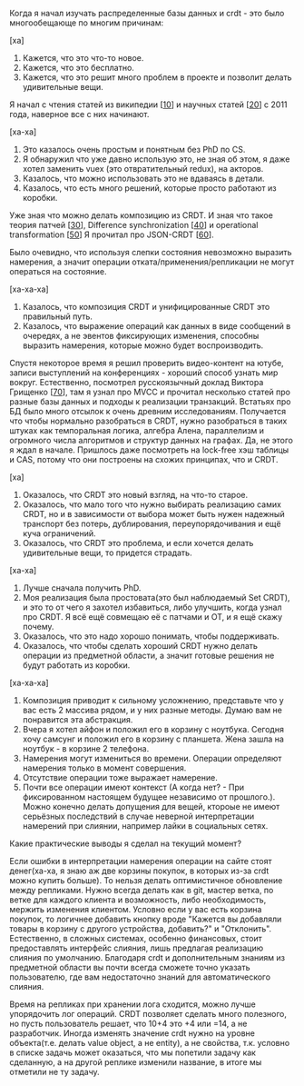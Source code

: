 Когда я начал изучать распределенные базы данных и crdt - это было многообещающе по многим причинам:

[ха]
1. Кажется, что это что-то новое.
2. Кажется, что это бесплатно.
3. Кажется, что это решит много проблем в проекте и позволит делать удивительные вещи.

Я начал с чтения статей из википедии [[10](https://en.wikipedia.org/wiki/Conflict-free_replicated_data_type)] и научных статей [[20](https://hal.inria.fr/hal-00932836/file/CRDTs_SSS-2011.pdf)] с 2011 года, наверное все с них начинают.

[ха-ха]
1. Это казалось очень простым и понятным без PhD по CS.
2. Я обнаружил что уже давно использую это, не зная об этом, я даже хотел заменить vuex (это отвратительный redux), на акторов.
3. Казалось, что можно использовать это не вдаваясь в детали.
4. Казалось, что есть много решений, которые просто работают из коробки.

Уже зная что можно делать композицию из CRDT. И зная что такое теория патчей [[30](https://www.researchgate.net/publication/258521116_A_Categorical_Theory_of_Patches)], Difference synchronization [[40](https://static.googleusercontent.com/media/research.google.com/ru//pubs/archive/35605.pdf)] и operational transformation [[50](https://www.researchgate.net/publication/301282694_Operational_Transformation_In_Co-Operative_Editing)]
Я прочитал про JSON-CRDT [[60](https://www.cl.cam.ac.uk/~arb33/papers/KleppmannBeresford-CRDT-JSON-TPDS2017.pdf)].

Было очевидно, что используя слепки состояния невозможно выразить намерения, а значит операции отката/применения/репликации не могут операться на состояние.

[ха-ха-ха]
1. Казалось, что композиция CRDT и унифицированные CRDT это правильный путь.
2. Казалось, что выражение операций как данных в виде сообщений в очередях, а не эвентов фиксирующих изменения, способны выразить намерения, которые можно будет воспроизводить.

Спустя некоторое время я решил проверить видео-контент на ютубе, записи выступлений на конференциях - хороший способ узнать мир вокруг.
Естественно, посмотрел русскоязычный доклад Виктора Грищенко [[70](https://www.youtube.com/watch?v=1ddm7WCMclA&t=4s)], там я узнал про MVCC и прочитал несколько статей про разные базы данных и подходы к реализации транзакций. 
Встатьях про БД было много отсылок к очень древним исследованиям. Получается что чтобы нормально разобраться в CRDT, нужно разобраться в таких штуках как темпоральная логика, алгебра Алена, параллелизм и огромного числа алгоритмов и структур данных на графах. Да, не этого я ждал в начале. Пришлось даже посмотреть на lock-free хэш таблицы и CAS, потому что они построены на схожих принципах, что и CRDT.

[ха]
1. Оказалось, что CRDT это новый взгляд, на что-то старое.
2. Оказалось, что мало того что нужно выбирать реализацию самих CRDT, но и в зависимости от выбора может быть нужен надежный транспорт без потерь, дублирования, переупорядочивания и ещё куча ограничений.
3. Оказалось, что CRDT это проблема, и если хочется делать удивительные вещи, то придется страдать.

[ха-ха]
1. Лучше сначала получить PhD.
2. Моя реализация была простовата(это был наблюдаемый Set CRDT), и это то от чего я захотел избавиться, либо улучшить, когда узнал про CRDT. Я всё ещё совмещаю её с патчами и OT, и я ещё скажу почему.
3. Оказалось, что это надо хорошо понимать, чтобы поддерживать.
4. Оказалось, что чтобы сделать хороший CRDT нужно делать операции из предметной области, а значит готовые решения не будут работать из коробки.

[ха-ха-ха]
1. Композиция приводит к сильному усложнению, представьте что у вас есть 2 массива рядом, и у них разные методы. Думаю вам не понравится эта абстракция.
2. Вчера я хотел айфон и положил его в корзину с ноутбука. Сегодня хочу самсунг и положил его в корзину с планшета. Жена зашла на ноутбук - в корзине 2 телефона. 
  1. Намерения могут измениться во времени. Операции определяют намерения только в момент совершения. 
  2. Отсутствие операции тоже выражает намерение.
  3. Почти все операции имеют контекст (А когда нет? - При фиксированном настоящем будущее независимо от прошлого.). Можно конечно делать допущения для вещей, ктороые не имеют серьёзных последствий в случае неверной интерпретации намерений при слиянии, например лайки в социальных сетях.

Какие практические выводы я сделал на текущий момент?

Если ошибки в интерпретации намерения операции на сайте стоят денег(ха-ха, я знаю аж две корзины покупок, в которых из-за crdt можно купить больше).
То нельзя делать оптимистичное обновление между репликами. Нужно всегда делать как в git, мастер ветка, по ветке для каждого клиента и возможность, либо необходимость, мержить изменения клиентом.
Условно если у вас есть корзина покупок, то логичнее добавить кнопку вроде "Кажется вы добавляли товары в корзину с другого устройства, добавить?" и "Отклонить".
Естественно, в сложных системах, особенно финансовых, стоит предоставлять интерфейс слияния, лишь предлагая реализацию слияния по умолчанию. Благодаря crdt и дополнительным знаниям из предметной области вы почти всегда сможете точно указать пользователю, где вам недостаточно знаний для автоматического слияния.

Время на репликах при хранении лога сходится, можно лучше упорядочить лог операций.
CRDT позволяет сделать много полезного, но пусть пользователь решает, что 10+4 это +4 или =14, а не разработчик.
Иногда изменять значение crdt нужно на уровне объекта(т.е. делать value object, а не entity), а не свойства, т.к. условно в списке задачь может оказаться, что мы попетили задачу как сделанную, а на другой реплике изменили название, в итоге мы отметили не ту задачу.

